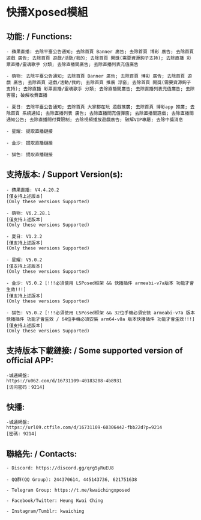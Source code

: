 # 快播Xposed模組

## 功能: / Functions:

	- 蘋果直播: 去除平臺公告通知; 去除首頁 Banner 廣告; 去除首頁 博彩 廣告; 去除首頁 遊戲 廣告; 去除首頁 遊戲/活動/我的; 去除首頁 開獎(需要資源鉤子支持); 去除直播 彩票直播/靈魂歌手 分類; 去除直播間廣告; 去除直播列表充值廣告

	- 萌物: 去除平臺公告通知; 去除首頁 Banner 廣告; 去除首頁 博彩 廣告; 去除首頁 遊戲 廣告; 去除首頁 遊戲/活動/我的; 去除首頁 推廣 浮窗; 去除首頁 開獎(需要資源鉤子支持); 去除直播 彩票直播/靈魂歌手 分類; 去除直播間廣告; 去除直播列表充值廣告; 去除客服; 破解收費直播

	- 夏日: 去除平臺公告通知; 去除首頁 大家都在玩 遊戲推廣; 去除首頁 博彩app 推廣; 去除首頁 系統通知; 去除直播列表 廣告; 去除直播間充值彈窗; 去除直播間遊戲; 去除直播間通知公告; 去除直播間付費限制; 去除視頻播放遊戲廣告; 破解VIP專屬; 去除中獎消息

	- 星耀: 提取直播鏈接

	- 金沙: 提取直播鏈接

	- 猫色: 提取直播鏈接

	

## 支持版本: / Support Version(s):

	- 蘋果直播: V4.4.20.2
	[僅支持上述版本]
	(Only these versions Supported)

	- 萌物: V6.2.28.1
	[僅支持上述版本]
	(Only these versions Supported)

	- 夏日: V1.2.2
	[僅支持上述版本]
	(Only these versions Supported)

	- 星耀: V5.0.2
	[僅支持上述版本]
	(Only these versions Supported)

	- 金沙: V5.0.2 [!!!必須使用 LSPosed框架 && 快播插件 armeabi-v7a版本 功能才會生效!!!]
	[僅支持上述版本]
	(Only these versions Supported)

	- 猫色: V5.0.2 [!!!必須使用 LSPosed框架 && 32位手機必須安裝 armeabi-v7a 版本快播插件 功能才會生效 / 64位手機必須安裝 arm64-v8a 版本快播插件 功能才會生效!!!]
	[僅支持上述版本]
	(Only these versions Supported)


## 支持版本下載鏈接: / Some supported version of official APP:

	-城通網盤:
	https://u062.com/d/16731109-40183208-4b8931
	[访问密码：9214]

## 快播:

	-城通網盤:
	https://url09.ctfile.com/d/16731109-60306442-fbb22d?p=9214
	[密碼: 9214]


## 聯絡先: / Contacts:

	- Discord: https://discord.gg/qrg5yRuEU8

	- QQ群(QQ Group): 244370614, 445143736, 621751638

	- Telegram Group: https://t.me/kwaichingxposed

	- Facebook/Twitter: Heung Kwai Ching

	- Instagram/Tumblr: kwaiching

